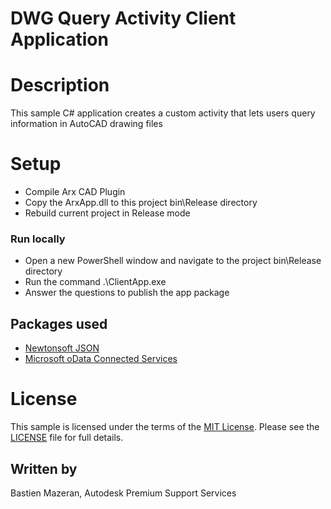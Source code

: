 # DWG Query Activity Client Application

# Description

This sample C# application creates a custom activity that lets users query information in AutoCAD drawing files 

# Setup

- Compile Arx CAD Plugin
- Copy the ArxApp.dll to this project bin\Release directory
- Rebuild current project in Release mode


### Run locally

- Open a new PowerShell window and navigate to the project bin\Release directory
- Run the command .\ClientApp.exe
- Answer the questions to publish the app package

## Packages used

- [Newtonsoft JSON](https://www.newtonsoft.com/json)
- [Microsoft oData Connected Services](https://marketplace.visualstudio.com/items?itemName=laylaliu.ODataConnectedService)

# License

This sample is licensed under the terms of the [MIT License](http://opensource.org/licenses/MIT).
Please see the [LICENSE](LICENSE) file for full details.

## Written by
Bastien Mazeran, Autodesk Premium Support Services

